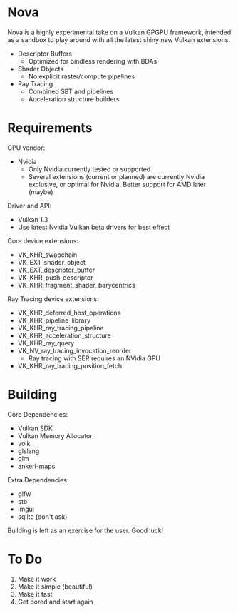 # Nova

Nova is a highly experimental take on a Vulkan GPGPU framework, intended as a sandbox to play around with all the latest shiny new Vulkan extensions.

 - Descriptor Buffers
   - Optimized for bindless rendering with BDAs
 - Shader Objects
   - No explicit raster/compute pipelines
 - Ray Tracing
   - Combined SBT and pipelines
   - Acceleration structure builders

# Requirements

GPU vendor:
 - Nvidia
   - Only Nvidia currently tested or supported
   - Several extensions (current or planned) are currently Nvidia exclusive, or optimal for Nvidia. Better support for AMD later (maybe)

Driver and API:
- Vulkan 1.3
 - Use latest Nvidia Vulkan beta drivers for best effect

Core device extensions:
 - VK_KHR_swapchain
 - VK_EXT_shader_object
 - VK_EXT_descriptor_buffer
 - VK_KHR_push_descriptor
 - VK_KHR_fragment_shader_barycentrics

Ray Tracing device extensions:
 - VK_KHR_deferred_host_operations
 - VK_KHR_pipeline_library
 - VK_KHR_ray_tracing_pipeline
 - VK_KHR_acceleration_structure
 - VK_KHR_ray_query
 - VK_NV_ray_tracing_invocation_reorder
   - Ray tracing with SER requires an NVidia GPU
 - VK_KHR_ray_tracing_position_fetch

# Building

Core Dependencies:
- Vulkan SDK
- Vulkan Memory Allocator
- volk
- glslang
- glm
- ankerl-maps

Extra Dependencies:
- glfw
- stb
- imgui
- sqlite (don't ask)

Building is left as an exercise for the user. Good luck!

# To Do

1) Make it work
2) Make it simple (beautiful)
3) Make it fast
3) Get bored and start again